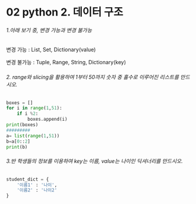 # 02 python 2. 데이터 구조

###### 1.아래 보기 중, 변경 가능과 변경 불가능

변경 가능 : List, Set, Dictionary(value)

변경 불가능 :  Tuple, Range, String, Dictionary(key)

###### 2. range와  slicing을 활용하여 1부터 50까지 숫자 중 홀수로 이루어진 리스트를 만드시오.

```python
boxes = []
for i in range(1,51):
    if i %2:
        boxes.append(i)
print(boxes)
#########
a= list(range(1,51))
b=a[0::2]
print(b)
```

###### 3.반 학생들의 정보를 이용하여 key는 이름, value는 나이인 딕셔너리를 만드시오.

```python
student_dict = {
    '이름1' : '나이',
    '이름2' : '나이2'
}
```
